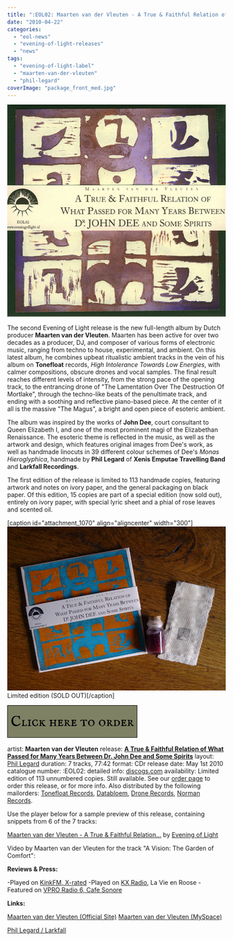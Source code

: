 ```yaml
---
title: ":EOL02: Maarten van der Vleuten - A True & Faithful Relation of What Passed for Many Years Between Dr. John Dee and Some Spirits"
date: "2010-04-22"
categories: 
  - "eol-news"
  - "evening-of-light-releases"
  - "news"
tags: 
  - "evening-of-light-label"
  - "maarten-van-der-vleuten"
  - "phil-legard"
coverImage: "package_front_med.jpg"
---
```


[![](images/package_front_med.jpg)](http://www.eveningoflight.nl/wordpress/wp-content/uploads/2010/04/package_front_med.jpg "package_front_med")

The second Evening of Light release is the new full-length album by Dutch producer **Maarten van der Vleuten**. Maarten has been active for over two decades as a producer, DJ, and composer of various forms of electronic music, ranging from techno to house, experimental, and ambient. On this latest album, he combines upbeat ritualistic ambient tracks in the vein of his album on **Tonefloat** records, _High Intolerance Towards Low Energies_, with calmer compositions, obscure drones and vocal samples. The final result reaches different levels of intensity, from the strong pace of the opening track, to the entrancing drone of "The Lamentation Over The Destruction Of Mortlake", through the techno-like beats of the penultimate track, and ending with a soothing and reflective piano-based piece. At the center of it all is the massive "The Magus", a bright and open piece of esoteric ambient.

The album was inspired by the works of **John Dee**, court consultant to Queen Elizabeth I, and one of the most prominent magi of the Elizabethan Renaissance. The esoteric theme is reflected in the music, as well as the artwork and design, which features original images from Dee's work, as well as handmade linocuts in 39 different colour schemes of Dee's _Monas Hieroglyphica_, handmade by **Phil Legard** of **Xenis Emputae Travelling Band** and **Larkfall Recordings**.

The first edition of the release is limited to 113 handmade copies, featuring artwork and notes on ivory paper, and the general packaging on black paper. Of this edition, 15 copies are part of a special edition (now sold out), entirely on ivory paper, with special lyric sheet and a phial of rose leaves and scented oil.

\[caption id="attachment\_1070" align="aligncenter" width="300"\][![](images/limited+rose.jpg)](http://www.eveningoflight.nl/wordpress/wp-content/uploads/2010/04/limited+rose.jpg "limited+rose") Limited edition (SOLD OUT)\[/caption\]

[![](images/order_button.jpg "order_button")](http://eveningoflight.storenvy.com/)

artist: **Maarten van der Vleuten** release: **[**A True & Faithful Relation of What Passed for Many Years Between Dr. John Dee and Some Spirits**](http://eveningoflight.bandcamp.com/album/a-true-faithful-relation-of-what-passed-for-many-years-between-dr-john-dee-and-some-spirits)** layout: [Phil Legard](http://www.larkfall.co.uk) duration: 7 tracks, 77:42 format: CDr release date: May 1st 2010 catalogue number: :EOL02: detailed info: [discogs.com](http://www.discogs.com/Maarten-Van-Der-Vleuten-A-True-Faithful-Relation-Of-What-Passed-For-Many-Years-Between-Dr-John-Dee-A/release/2231653) availability: Limited edition of 113 unnumbered copies. Still available. See our [order page](http://www.eveningoflight.nl/wordpress/label/ordering/) to order this release, or for more info. Also distributed by the following mailorders: [Tonefloat Records](http://www.tonefloat.com/), [Databloem](http://www.databloem.com/), [Drone Records](http://www.dronerecords.de/), [Norman Records](http://www.normanrecords.com/).

Use the player below for a sample preview of this release, containing snippets from 6 of the 7 tracks:

 [Maarten van der Vleuten - A True & Faithful Relation...](http://soundcloud.com/eveningoflight/maarten-van-der-vleuten-a-true) by [Evening of Light](http://soundcloud.com/eveningoflight)

Video by Maarten van der Vleuten for the track "A Vision: The Garden of Comfort":

**Reviews & Press:**

\-Played on [KinkFM, X-rated](http://www.kinkfm.com/programma/X-Rated) -Played on [KX Radio](http://www.kxradio.nl/), La Vie en Roose -Featured on [VPRO Radio 6, Cafe Sonore](http://cafesonore.radio6.nl/tag/maarten-van-der-vleuten/)

**Links:**

[Maarten van der Vleuten (Official Site)](http://www.maartenvandervleuten.com/) [Maarten van der Vleuten (MySpace)](http://www.myspace.com/maartenvandervleuten)

[Phil Legard / Larkfall](http://www.larkfall.co.uk)
